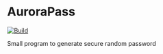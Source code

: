 # AuroraPass
[![Build](https://github.com/Mariapori/AuroraPass/actions/workflows/check.yml/badge.svg)](https://github.com/Mariapori/AuroraPass/actions/workflows/check.yml)

Small program to generate secure random password
